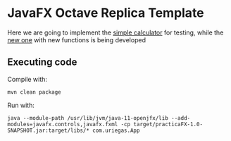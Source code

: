# JavaFX Octave Replica Template
Here we are going to implement the [simple calculator](https://github.com/UPV-Programacion-Orientada-a-Objetos/poo-unidad-1-actividad-1-Uriegas) for testing, while the [new one](https://github.com/UPV-Programacion-Orientada-a-Objetos/unidad-2-actividad-1-Uriegas) with new functions is being developed


## Executing code
Compile with:  
```
mvn clean package
```
Run with:
```
java --module-path /usr/lib/jvm/java-11-openjfx/lib --add-modules=javafx.controls,javafx.fxml -cp target/practicaFX-1.0-SNAPSHOT.jar:target/libs/* com.uriegas.App
```